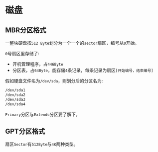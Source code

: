# 磁盘

## MBR分区格式

一整块硬盘按`512 Byte`划分为一个一个的`sector`扇区，编号从`0`开始。

`0`号扇区里存储了:

- 开机管理程序，占`446Byte`
- 分区表，占`64Byte`，能存储`4`条记录，每条记录为扇区`[开始编号，结束编号]`

假如硬盘文件名为`/dev/sda`，则划分后的分区名为:

```bash
/dev/sda1
/dev/sda2
/dev/sda3
/dev/sda4
```

`Primary`分区与`Extends`分区要了解下。

## GPT分区格式

扇区`Sector`有`512Byte`与`4K`两种类型。

